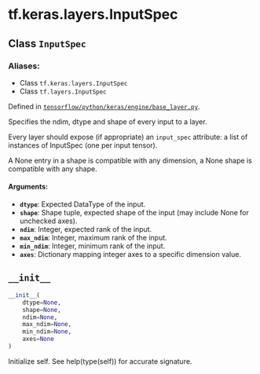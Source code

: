 <div itemscope itemtype="http://developers.google.com/ReferenceObject">
<meta itemprop="name" content="tf.keras.layers.InputSpec" />
<meta itemprop="path" content="Stable" />
<meta itemprop="property" content="__init__"/>
</div>

# tf.keras.layers.InputSpec

## Class `InputSpec`



### Aliases:

* Class `tf.keras.layers.InputSpec`
* Class `tf.layers.InputSpec`



Defined in [`tensorflow/python/keras/engine/base_layer.py`](/code/stable/tensorflow/python/keras/engine/base_layer.py).

Specifies the ndim, dtype and shape of every input to a layer.

Every layer should expose (if appropriate) an `input_spec` attribute:
a list of instances of InputSpec (one per input tensor).

A None entry in a shape is compatible with any dimension,
a None shape is compatible with any shape.

#### Arguments:

* <b>`dtype`</b>: Expected DataType of the input.
* <b>`shape`</b>: Shape tuple, expected shape of the input
        (may include None for unchecked axes).
* <b>`ndim`</b>: Integer, expected rank of the input.
* <b>`max_ndim`</b>: Integer, maximum rank of the input.
* <b>`min_ndim`</b>: Integer, minimum rank of the input.
* <b>`axes`</b>: Dictionary mapping integer axes to
        a specific dimension value.

<h2 id="__init__"><code>__init__</code></h2>

``` python
__init__(
    dtype=None,
    shape=None,
    ndim=None,
    max_ndim=None,
    min_ndim=None,
    axes=None
)
```

Initialize self.  See help(type(self)) for accurate signature.



